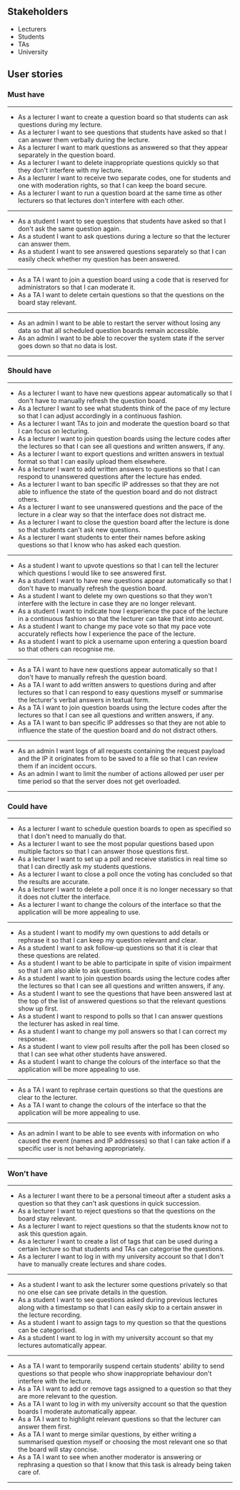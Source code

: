 ## Stakeholders
- Lecturers 
- Students
- TAs
- University

 ## User stories
 ### Must have
 ---
- As a lecturer I want to create a  question board so that students can ask questions during my lecture.
- As a lecturer I want to see questions that students have asked so that I can answer them verbally during the lecture.
- As a lecturer I want to mark questions as answered so that they appear separately in the question board.
- As a lecturer I want to delete inappropriate questions quickly so that they don't interfere with my lecture.
- As a lecturer I want to receive two separate codes, one for students and one with moderation rights, so that I can keep the board secure.
- As a lecturer I want to run a question board at the same time as other lecturers so that lectures don't interfere with each other.
---
- As a student I want to see questions that students have asked so that I don't ask the same question again.
- As a student I want to ask questions during a lecture so that the lecturer can answer them.
- As a student I want to see answered questions separately so that I can easily check whether my question has been answered.
---
- As a TA I want to join a question board using a code that is reserved for administrators so that I can moderate it.
- As a TA I want to delete certain questions so that the questions on the board stay relevant.
---
- As an admin I want to be able to restart the server without losing any data so that all scheduled question boards remain accessible.
- As an admin I want to be able to recover the system state if the server goes down so that no data is lost.
---
### Should have
---
- As a lecturer I want to have new questions appear automatically so that I don't have to manually refresh the question board.
- As a lecturer I want to see what students think of the pace of my lecture so that I can adjust accordingly in a continuous fashion.
- As a lecturer I want TAs to join and moderate the question board so that I can focus on lecturing.
- As a lecturer I want to join question boards using the lecture codes after the lectures so that I can see all questions and written answers, if any.
- As a lecturer I want to export questions and written answers in textual format so that I can easily upload them elsewhere.
- As a lecturer I want to add written answers to questions so that I can respond to unanswered questions after the lecture has ended.
- As a lecturer I want to ban specific IP addresses so that they are not able to influence the state of the question board and do not distract others.
- As a lecturer I want to see unanswered questions and the pace of the lecture in a clear way so that the interface does not distract me.
- As a lecturer I want to close the question board after the lecture is done so that students can't ask new questions.
- As a lecturer I want students to enter their names before asking questions so that I know who has asked each question.
---
- As a student I want to upvote questions so that I can tell the lecturer which questions I would like to see answered first.
- As a student I want to have new questions appear automatically so that I don't have to manually refresh the question board.
- As a student I want to delete my own questions so that they won't interfere with the lecture in case they are no longer relevant.
- As a student I want to indicate how I experience the pace of the lecture in a continuous fashion so that the lecturer can take that into account.
- As a student I want to change my pace vote so that my pace vote accurately reflects how I experience the pace of the lecture.
- As a student I want to pick a username upon entering a question board so that others can recognise me.
---
- As a TA I want to have new questions appear automatically so that I don't have to manually refresh the question board.
- As a TA I want to add written answers to questions during and after lectures so that I can respond to easy questions myself or summarise the lecturer's verbal answers in textual form.
- As a TA I want to join question boards using the lecture codes after the lectures so that I can see all questions and written answers, if any.
- As a TA I want to ban specific IP addresses so that they are not able to influence the state of the question board and do not distract others.
---
- As an admin I want logs of all requests containing the request payload and the IP it originates from to be saved to a file so that I can review them if an incident occurs.
- As an admin I want to limit the number of actions allowed per user per time period so that the server does not get overloaded.
---
### Could have
---
- As a lecturer I want to schedule question boards to open as specified so that I don't need to manually do that.
- As a lecturer I want to see the most popular questions based upon multiple factors so that I can answer those questions first.
- As a lecturer I want to set up a poll and receive statistics in real time so that I can directly ask my students questions.
- As a lecturer I want to close a poll once the voting has concluded so that the results are accurate.
- As a lecturer I want to delete a poll once it is no longer necessary so that it does not clutter the interface.
- As a lecturer I want to change the colours of the interface so that the application will be more appealing to use.
---
- As a student I want to modify my own questions to add details or rephrase it so that I can keep my question relevant and clear.
- As a student I want to ask follow-up questions so that it is clear that these questions are related.
- As a student I want to be able to participate in spite of vision impairment so that I am also able to ask questions.
- As a student I want to join question boards using the lecture codes after the lectures so that I can see all questions and written answers, if any.
- As a student I want to see the questions that have been answered last at the top of the list of answered questions so that the relevant questions show up first.
- As a student I want to respond to polls so that I can answer questions the lecturer has asked in real time.
- As a student I want to change my poll answers so that I can correct my response.
- As a student I want to view poll results after the poll has been closed so that I can see what other students have answered.
- As a student I want to change the colours of the interface so that the application will be more appealing to use.
---
- As a TA I want to rephrase certain questions so that the questions are clear to the lecturer.
- As a TA I want to change the colours of the interface so that the application will be more appealing to use.
---
- As an admin I want to be able to see events with information on who caused the event (names and IP addresses) so that I can take action if a specific user is not behaving appropriately.
---
### Won't have
---
- As a lecturer I want there to be a personal timeout after a student asks a question so that they can't ask questions in quick succession.
- As a lecturer I want to reject questions so that the questions on the board stay relevant.
- As a lecturer I want to reject questions so that the students know not to ask this question again.
- As a lecturer I want to create a list of tags that can be used during a certain lecture so that students and TAs can categorise the questions.
- As a lecturer I want to log in with my university account so that I don't have to manually create lectures and share codes.
---
- As a student I want to ask the lecturer some questions privately so that no one else can see private details in the question.
- As a student I want to see questions asked during previous lectures along with a timestamp so that I can easily skip to a certain answer in the lecture recording.
- As a student I want to assign tags to my question so that the questions can be categorised.
- As a student I want to log in with my university account so that my lectures automatically appear.
---
- As a TA I want to temporarily suspend certain students' ability to send questions so that people who show inappropriate behaviour don't interfere with the lecture.
- As a TA I want to add or remove tags assigned to a question so that they are more relevant to the question.
- As a TA I want to log in with my university account so that the question boards I moderate automatically appear.
- As a TA I want to highlight relevant questions so that the lecturer can answer them first.
- As a TA I want to merge similar questions, by either writing a summarised question myself or choosing the most relevant one so that the board will stay concise.
- As a TA I want to see when another moderator is answering or rephrasing a question so that I know that this task is already being taken care of.
---
